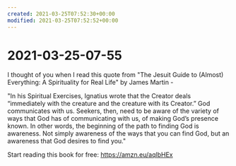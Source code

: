 ```yaml
---
created: 2021-03-25T07:52:30+00:00
modified: 2021-03-25T07:52:52+00:00
---
```


# 2021-03-25-07-55

I thought of you when I read this quote from "The Jesuit Guide to (Almost) Everything: A Spirituality for Real Life" by James Martin -

"In his Spiritual Exercises, Ignatius wrote that the Creator deals “immediately with the creature and the creature with its Creator.” God communicates with us. Seekers, then, need to be aware of the variety of ways that God has of communicating with us, of making God’s presence known. In other words, the beginning of the path to finding God is awareness. Not simply awareness of the ways that you can find God, but an awareness that God desires to find you."

Start reading this book for free: https://amzn.eu/aqlbHEx